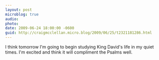```yaml
---
layout: post
microblog: true
audio: 
photo: 
date: 2009-06-24 18:00:00 -0600
guid: http://craigmcclellan.micro.blog/2009/06/25/t2321181286.html
---
```

I think tomorrow I'm going to begin studying King David's life in my quiet times. I'm excited and think it will compliment the Psalms well.
